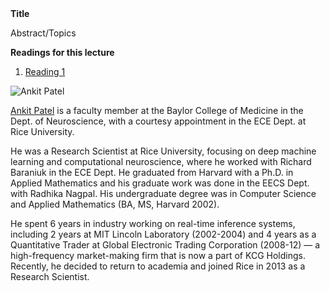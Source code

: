 <div class="abstract">   
    <strong>Title</strong>
    <p align="justify">Abstract/Topics</p>  
    <strong>Readings for this lecture</strong>  
    <ol>
        <li>
        <a href=""> Reading 1 </a>
        </li>
    </ol>
    </div>


![Ankit Patel](/assets/img/ankit_patel.png)  

[Ankit Patel](https://ankitlab.co/) is a faculty member at the Baylor College of Medicine in the Dept. of Neuroscience, with a courtesy appointment in the ECE Dept. at Rice University.

He was a Research Scientist at Rice University, focusing on deep machine learning and computational neuroscience, where he worked with Richard Baraniuk in the ECE Dept. He graduated from Harvard with a Ph.D. in Applied Mathematics and his graduate work was done in the EECS Dept. with Radhika Nagpal. His undergraduate degree was in Computer Science and Applied Mathematics (BA, MS, Harvard 2002).

He spent 6 years in industry working on real-time inference systems, including 2 years at MIT Lincoln Laboratory (2002-2004) and 4 years as a Quantitative Trader at Global Electronic Trading Corporation (2008-12) — a high-frequency market-making firm that is now a part of KCG Holdings. Recently, he decided to return to academia and joined Rice in 2013 as a Research Scientist.
